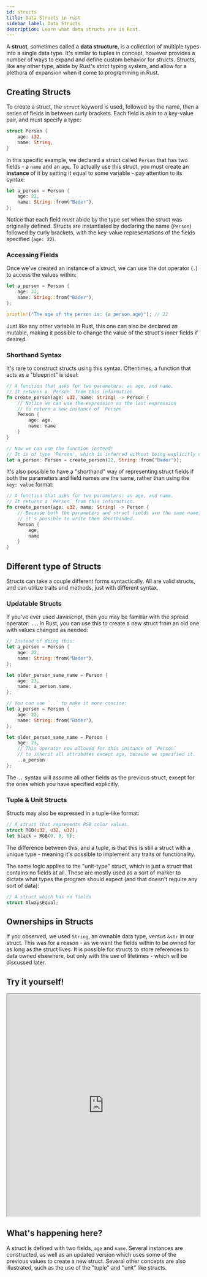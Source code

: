 ```yaml
---
id: structs
title: Data Structs in rust
sidebar_label: Data Structs
description: Learn what data structs are in Rust.
---
```


A **struct**, sometimes called a **data structure**, is a collection of multiple types into a single data type.  It's similar to tuples in concept, however provides a number of ways to expand and define custom behavior for structs.  Structs, like any other type, abide by Rust's strict typing system, and allow for a plethora of expansion when it come to programming in Rust.

## Creating Structs

To create a struct, the `struct` keyword is used, followed by the name, then a series of fields in between curly brackets.  Each field is akin to a key-value pair, and must specify a type:

```rust
struct Person {
    age: i32,
    name: String,
}
```

In this specific example, we declared a struct called `Person` that has two fields - a `name` and an `age`.  To actually use this struct, you must create an **instance** of it by setting it equal to some variable - pay attention to its syntax:

```rust
let a_person = Person {
    age: 22,
    name: String::from("Bader"),
};
```

Notice that each field *must* abide by the type set when the struct was originally defined.  Structs are instantiated by declaring the name (`Person`) followed by curly brackets, with the key-value representations of the fields specified (`age: 22`).

### Accessing Fields

Once we've created an instance of a struct, we can use the dot operator (`.`) to access the values within: 

```rust
let a_person = Person {
    age: 22,
    name: String::from("Bader"),
};

println!("The age of the person is: {a_person.age}"); // 22
```

Just like any other variable in Rust, this one can also be declared as mutable, making it possible to change the value of the struct's inner fields if desired.

### Shorthand Syntax

It's rare to construct structs using this syntax. Oftentimes, a function that acts as a "blueprint" is ideal: 

```rust
// A function that asks for two parameters: an age, and name.
// It returns a `Person` from this information.
fn create_person(age: u32, name: String) -> Person {
    // Notice we can use the expression as the last expression
    // to return a new instance of `Person`
    Person {
        age: age,
        name: name
    }
}

// Now we can use the function instead!
// It is of type 'Person', which is inferred without being explicitly defined.
let a_person: Person = create_person(22, String::from("Bader"));
```

It's also possible to have a "shorthand" way of representing struct fields if both the parameters and field names are the same, rather than using the `key: value` format:

```rust
// A function that asks for two parameters: an age, and name.
// It returns a `Person` from this information.
fn create_person(age: u32, name: String) -> Person {
    // Because both the parameters and struct fields are the same name, 
    // it's possible to write them shorthanded.
    Person {
        age,
        name
    }
}
```

## Different type of Structs

Structs can take a couple different forms syntactically.  All are valid structs, and can utilize traits and methods, just with different syntax. 

### Updatable Structs

If you've ever used Javascript, then you may be familiar with the spread operator: `..`.  In Rust, you can use this to create a new struct from an old one with values changed as needed: 

```rust
// Instead of doing this:
let a_person = Person {
    age: 22,
    name: String::from("Bader"),
};

let older_person_same_name = Person {
    age: 23,
    name: a_person.name,
};

// You can use `..` to make it more concise:
let a_person = Person {
    age: 22,
    name: String::from("Bader"),
};

let older_person_same_name = Person {
    age: 23,
    // This operator now allowed for this instance of `Person`
    // to inherit all attributes except age, because we specified it.
    ..a_person
};
```

The `..` syntax will assume all other fields as the previous struct, except for the ones which you have specified explicitly.

### Tuple & Unit Structs

Structs may also be expressed in a tuple-like format:

```rust
// A struct that represents RGB color values.
struct RGB(u32, u32, u32);
let black = RGB(0, 0, 0);
```
The difference between this, and a tuple, is that this is still a struct with a unique type - meaning it's possible to implement any traits or functionality.

The same logic applies to the "unit-type" struct, which is just a struct that contains no fields at all.  These are mostly used as a sort of marker to dictate what types the program should expect (and that doesn't require any sort of data): 

```rust
// A struct which has no fields
struct AlwaysEqual;
```

## Ownerships in Structs

If you observed, we used `String`, an ownable data type, versus `&str` in our struct.  This was for a reason - as we want the fields within to be owned for as long as the struct lives.  It is possible for structs to store references to data owned elsewhere, but only with the use of lifetimes - which will be discussed later.

## Try it yourself!

<iframe width="100%" height="580" src="https://play.rust-lang.org/?version=stable&mode=debug&edition=2021&code=%2F%2F+Defining+a+struct+that+represents+a+Person%0Astruct+Person+%7B%0A++++age%3A+u32%2C%0A++++name%3A+String%2C%0A%7D%0A%0A%2F%2F+Example+of+a+%22tuple-like%22+struct%0Astruct+RGB%28u32%2C+u32%2C+u32%29%3B%0A%0A%2F%2F+A+%22unit-type%22+struct%2C+which+has+no+fields%0Astruct+AlwaysEqual%3B%0A%0A%2F%2F+A+function+that+asks+for+two+parameters%3A+an+age%2C+and+name.%0A%2F%2F+It+returns+a+%60Person%60+from+this+information.%0Afn+create_person%28age%3A+u32%2C+name%3A+String%29+-%3E+Person+%7B%0A++++%2F%2F+Notice+we+can+use+the+expression+as+the+last+expression%0A++++%2F%2F+to+return+a+new+instance+of+%60Person%60%0A++++%2F%2F+Note+the+shorthand+syntax%21%0A++++Person+%7B%0A++++++++age%2C%0A++++++++name%0A++++%7D%0A%7D%0A%0Afn+main%28%29+%7B%0A++++%2F%2F+Defining+a+struct%2C+where+it+takes+%27age%27+as+an+i32+and+%27name%27+as+a+String%0A++++let+a_person+%3D+Person+%7B%0A++++++++age%3A+22%2C%0A++++++++name%3A+String%3A%3Afrom%28%22Bader%22%29%2C%0A++++%7D%3B%0A++++%0A++++%2F%2F+Using+the+dot+operator+to+access+the+%27age%27+field+of+the+struct%0A++++println%21%28%22The+age+of+the+person+is%3A+%7B%7D%22%2C+a_person.age%29%3B+%2F%2F+22%0A++++%0A++++let+other_bader%3A+Person+%3D+create_person%2825%2C+String%3A%3Afrom%28%22OtherBader%22%29%29%3B%0A++++%0A++++%2F%2F+Using+the+%27spread-like-operator%27+to+inherit+previous+struct+values%0A++++let+older_person_same_name+%3D+Person+%7B%0A++++age%3A+23%2C%0A++++%2F%2F+This+operator+now+allowed+for+this+instance+of+%60Person%60%0A++++%2F%2F+to+inherit+all+attributes+except+age%2C+because+we+specified+it.%0A++++..a_person%0A%7D%3B%0A++++%0A%7D%0A"></iframe>

## What's happening here?

A struct is defined with two fields, `age` and `name`.  Several instances are constructed, as well as an updated version which uses some of the previous values to create a new struct.  Several other concepts are also illustrated, such as the use of the "tuple" and "unit" like structs.